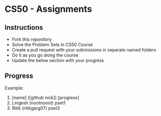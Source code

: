 # CS50 - Assignments

## Instructions

- Fork this repository
- Solve the Problem Sets in CS50 Course
- Create a pull request with your submissions in separate named folders
- Do it as you go along the course
- Update the below section with your progress

## Progress

Example:
1. [name] ([github nick]) [progress]
2. Lingesh (nootnooot) pset1
3. Ritik (ritikgarg07) pset3